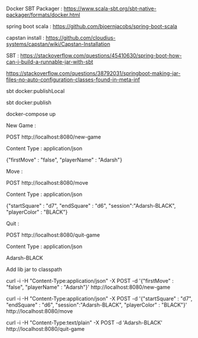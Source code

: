 Docker SBT Packager :  https://www.scala-sbt.org/sbt-native-packager/formats/docker.html

spring boot scala : https://github.com/bjoernjacobs/spring-boot-scala

capstan install : https://github.com/cloudius-systems/capstan/wiki/Capstan-Installation

SBT : https://stackoverflow.com/questions/45410630/spring-boot-how-can-i-build-a-runnable-jar-with-sbt

https://stackoverflow.com/questions/38792031/springboot-making-jar-files-no-auto-configuration-classes-found-in-meta-inf


sbt docker:publishLocal

sbt docker:publish

docker-compose up


New Game : 

POST http://localhost:8080/new-game

Content Type : application/json

{"firstMove" : "false", "playerName" : "Adarsh"}


Move :

POST http://localhost:8080/move

Content Type : application/json

{"startSquare" : "d7", "endSquare" : "d6", "session":"Adarsh-BLACK", "playerColor" : "BLACK"}

Quit :

POST http://localhost:8080/quit-game

Content Type : application/json

Adarsh-BLACK


Add lib jar to classpath

curl -i -H "Content-Type:application/json" -X POST -d '{"firstMove" : "false", "playerName" : "Adarsh"}' http://localhost:8080/new-game

curl -i -H "Content-Type:application/json" -X POST -d '{"startSquare" : "d7", "endSquare" : "d6", "session":"Adarsh-BLACK", "playerColor" : "BLACK"}' http://localhost:8080/move

curl -i -H "Content-Type:text/plain" -X POST -d 'Adarsh-BLACK' http://localhost:8080/quit-game